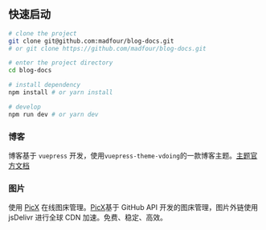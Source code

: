 ## 快速启动

```bash
# clone the project
git clone git@github.com:madfour/blog-docs.git
# or git clone https://github.com/madfour/blog-docs.git

# enter the project directory
cd blog-docs

# install dependency
npm install # or yarn install

# develop
npm run dev # or yarn dev
```



### 博客

博客基于 `vuepress` 开发，使用`vuepress-theme-vdoing`的一款博客主题。[主题官方文档](https://xugaoyi.github.io/vuepress-theme-vdoing-doc/)



### 图片

使用 [PicX](https://picx.xpoet.cn/#/upload) 在线图床管理。[PicX](https://github.com/XPoet/picx)基于 GitHub API 开发的图床管理，图片外链使用 jsDelivr 进行全球 CDN 加速。免费、稳定、高效。

